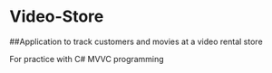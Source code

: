 # Video-Store
##Application to track customers and movies at a video rental store

For practice with C# MVVC programming
